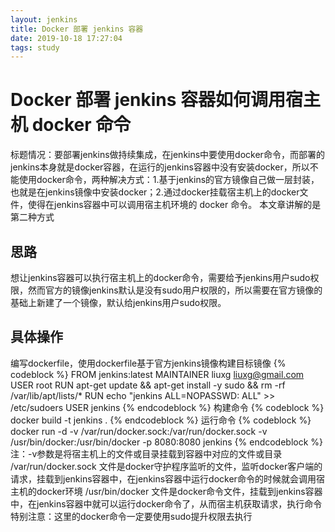 ```yaml
---
layout: jenkins
title: Docker 部署 jenkins 容器
date: 2019-10-18 17:27:04
tags: study
---
```

# Docker 部署 jenkins 容器如何调用宿主机 docker 命令
标题情况：要部署jenkins做持续集成，在jenkins中要使用docker命令，而部署的jenkins本身就是docker容器，在运行的jenkins容器中没有安装docker，所以不能使用docker命令，两种解决方式：1.基于jenkins的官方镜像自己做一层封装，也就是在jenkins镜像中安装docker；2.通过docker挂载宿主机上的docker文件，使得在jenkins容器中可以调用宿主机环境的 docker 命令。
本文章讲解的是第二种方式

## 思路
想让jenkins容器可以执行宿主机上的docker命令，需要给予jenkins用户sudo权限，然而官方的镜像jenkins默认是没有sudo用户权限的，所以需要在官方镜像的基础上新建了一个镜像，默认给jenkins用户sudo权限。

## 具体操作
编写dockerfile，使用dockerfile基于官方jenkins镜像构建目标镜像
{% codeblock %}
FROM jenkins:latest
MAINTAINER liuxg <liuxg@gmail.com>
USER root
RUN apt-get update && apt-get install -y sudo && rm -rf /var/lib/apt/lists/*
RUN echo "jenkins ALL=NOPASSWD: ALL" >> /etc/sudoers
USER jenkins
{% endcodeblock %}
构建命令
{% codeblock %}
docker build -t jenkins .
{% endcodeblock %}
运行命令
{% codeblock %}
docker run -d	-v /var/run/docker.sock:/var/run/docker.sock -v /usr/bin/docker:/usr/bin/docker -p 8080:8080 jenkins
{% endcodeblock %}
注：-v参数是将宿主机上的文件或目录挂载到容器中对应的文件或目录
/var/run/docker.sock 文件是docker守护程序监听的文件，监听docker客户端的请求，挂载到jenkins容器中，在jenkins容器中运行docker命令的时候就会调用宿主机的docker环境
/usr/bin/docker 文件是docker命令文件，挂载到jenkins容器中，在jenkins容器中就可以运行docker命令了，从而宿主机获取请求，执行命令
特别注意：这里的docker命令一定要使用sudo提升权限去执行


